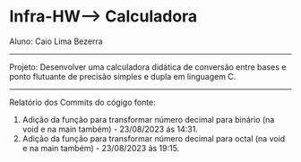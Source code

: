 # Infra-HW--> Calculadora

Aluno: Caio Lima Bezerra 

----------------------------------------------------------

Projeto: 
Desenvolver uma calculadora didática de conversão entre bases e ponto flutuante de precisão simples e dupla em linguagem C.

----------------------------------------------------------

Relatório dos Commits do cógigo fonte: 
1. Adição da função para transformar número decimal para binário (na void e na main também) - 23/08/2023 ás 14:31.
2. Adição da função para transformar número decimal para octal (na void e na main também) - 23/08/2023 ás 19:15.
